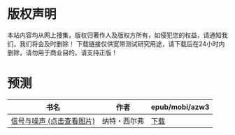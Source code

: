 # 版权声明

本站内容均从网上搜集，版权归著作人及版权方所有，如侵犯您的权益，请通知我们，我们将会及时删除！ 下载链接仅供宽带测试研究用途，请下载后在24小时内删除，请勿用于商业目的。请支持正版！

# 预测

| 书名 | 作者 | epub/mobi/azw3 |
| --- | --- | --- |
| [信号与噪声 (点击查看图片)](https://www.dushupai.com/attachment/2024/06/02/d8ece6ac0ded00cc.jpg) | 纳特・西尔弗 | [下载](https://url89.ctfile.com/f/31084289-1357012051-590465?p=8866) |

